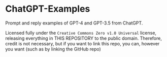 # ChatGPT-Examples
Prompt and reply examples of GPT-4 and GPT-3.5 from ChatGPT.

Licensed fully under the `Creative Commons Zero v1.0 Universal` license, releasing everything in THIS REPOSITORY to the public domain. Therefore, credit is not necessary, but if you want to link this repo, you can, however you want (such as by linking the GitHub repo)
